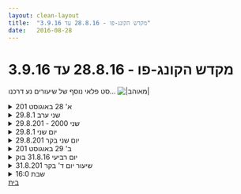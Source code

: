```yaml
---
layout: clean-layout
title:  "מקדש הקונג-פו - 28.8.16 עד 3.9.16"
date:   2016-08-28
---
```

# מקדש הקונג-פו - 28.8.16 עד 3.9.16 
סט פלאי נוסף של שיעורים נע דרכנו... <img src="http://www.timg.co.il/tapuzForum/images/Emo99.gif" alt="|מאוהב|">

<details>
                    <summary>א' 28 באוגוסט 201</summary>
                    18:50-21:35 (עם בועז אריאלי, יניב, בועז שעבון)<br> <br> בחלק הראשון, במשך עבודה עם פרטנר, ראיתי את מידת ההשפעה שיש לתפישת אדם את עצמו על העבודה שלו, ואת ההשפעה המיידית המשמעותית והטובה של הפנייה נכונה של תשומת הלב לזה.<br> <br> חלק שני:<br> תנועות הרמוניות מתמשכות מסוגים שונים כבסיסי-יציאה (לתנועות שונות, מעברים, בעיטות וכיו&quot;ב)<br> עבודה מדורגת: תנוחות ומעברים (למשל: עם הגוף - תנועה נוחה מישיבה נוחה לישיבה נוחה אחרת, מתנוחה נוחה כלשהי לתנוחה נוחה אחרת, והלאה.<br> בדמיון – יישום של זה בהתנהלות במשך היום, כולל קבלת סיטואציות פחות נוחות אל תוך התנהלות כללית כזאת)<br> <br> חלק שלישי:<br> אנרגיית פרוייקט (שורות עבודות קצרות שמטרתן התקדמות בעבודה עם אנרגיה כזאת). כמה מהדברים שקיבלתי:<br> + עבודה עם טכניקות ספציפיות<br> + היום המלא פרוייקטים<br> + הנכחת אמנות ההגשמה, ואז שיפור חוויית ואיכות ההגשמה של דברים שאני רוצה שיתגשמו<br> + חיי אדם כפרוייקט (נקודת התייחסות: הדבר שאינו פרוייקט)<br> + &quot;פתיחת הסיפור&quot; של משהו – למשל ע&quot;י התייחסות למיכל גדול שלכשעצמו לא מתווה עבודה ספציפית (דוגמא: התייחסות לאמנות הלחימה דרך &quot;תוקף&quot; ו&quot;מוגן&quot;)<br> + &quot;בסשן אחד&quot;<br>
                  </details><details>
                    <summary>שני ערב 29.8.1</summary>
                    עקבות מהשיעור-<br> <br> חיזוק הנוכחות ושדרוג המצב הפיזי ע&quot;י תרגילי תנועה ונשימה<br> <br> תזכורת למצב בו מצוי תלמיד שהינו בוגר הפרק הראשון עם התייחסות לרמתו התנועתית, הלחימתית, רמת הלמידה, ההתכוונות הפנימית.<br> <br> דגשים לעבודה בהמשך השיעור - ריפוי, הנאה, התקדמות משמעותית. <br> <br> שיפור חיי היום יום - שבירת התנהגות של הרגלים, יציאה מהמצב של טייס אוטומאטי, הישארות במצב הביניים, בחירה ויצירת תנועה לעבר המצב הרצוי <br> <br> שדרוג המצב הרגשי - עבודה על נשימה ותנועות קאוטיות, מעבר ממצב של שליטה למצב של חוסר שליטה.<br> <br>
                  </details><details>
                    <summary>שני 2000 - 29.8.201</summary>
                    אז אחרי שתכנתו אותי בשיעור להשאיר כאן עקבות בקלות, אין לי ברירה מלבד לכתוב כאן בקלות ללא מעצורים דחיינות <img src="http://www.timg.co.il/tapuzForum/images/Emo3.gif" alt=":-P"><br> טוב אז:<br> <br> * התעמלות גמישות הנאה עם הגדר הזאת שמול בריכת גורדון<br> <br> * בן מנחה אותי, אסא, ריב, עילי ב.... ב..... הממממ.... מה היה שם :) <br> עברנו על 10 מאפיינים של השלמת הפרק הראשון מתוך תקציר מאמר ארוך יותר שבן פעם כתב בפורום שמבאלה<br> היה מעניין ומועיל<br> <br> * כולנו מונחים על ידי בן<br> מקבלים בכל פעם תרגיל אחר, בעיקר תנועתיים אחר כך לא רק<br> תירגלתי:<br> - למצוא 3 דברים שישדרגו לי את השיעור ויגרמו לי אושר<br> ובעצם יהוו את הבסיס לכל דבר שאקבל.<br> יישמתי את זה לכל אורך השיעור בזמן שהנחו אותי<br> זה היה מצויים ומושלם<br> *להיות רכה ואוהבת אל עצמי * כל תרגיל לשמוע אותו כ-בערך זה, או משהו בכיוון של... * אני לא צריכה להוכיח לעצמי או לאף אחד. אני כבר בסדר, כבר מושלמת.<br> זה ממש שילוב נהדר<br> ומועיל לי להמשיך ליישם את זה בשיעורים הבאים גם<br> <br> - אגרופים באוויר<br> - מעבר בין 4 תרגילי תנועה<br> - נחיתה על הקרקע<br> - תרגילי מעברים מצד לצד נמוכים קרוב לרצפה<br> - קפיצה כשהברכיים מגיעות אל החזה כמה שיותר קרוב<br> - העמקה ב-3 הדברים שבחרתי<br> <br> * להמשיך את השיעור שלי ושל סיגל ועילי ולהתקדם ב-3 דברים<br> 1. יומיום כרצוננו<br> 2. עבודה רגשית נכונה<br> 3. שחרור הלא נעים<br> <br> בהתחלה הייתי במצב פנימי שחשתי אתגר לעשות את זה, אבל ברגע שהתמסרתי לזה, פשוט עשיתי צעד ועוד צעד, ובהדרגה הרגשתי נפלא וכמה זה מושלם. פשוט עשיתי מה שאני יודעת ואי אפשר לפספס בזה.<br> <br> היה לי ממש מקדם וקיבלתי הרבה מזה.<br> אני כבר רוצה להפסיק לכתוב, אז אויל אפרט על זה בהמשך.<br> אחרי כשעה של עבודה ככה, הסתיים לנו השיעור<br> <br> ואחרי השיעור ישבתי עם סיגל המהממת ואחכ עם אסא שהצטרף אלינו והיה מדהיםםם מפנק ממלא משביע מענג כיפי יהיהיהיהיהייהיהיהיהה<br> תודה.<br> יישמתי את האני אהובה מהשיעור גם שם. וזה היה כיף ונעים.<br> <br> אה! יצאתי מהשיעור עם רווח נהדר גם של שדרוג התנועה, וגם של שדרוג פנימי. אני אוהבת לצאת מועצמת משני הדברים האלו.
                  </details><details>
                    <summary>יום שני 29.8.1</summary>
                    זמן מקדים: 13 דקות, איכות בינונית, החלפת חוויות עם אינגריד,(לא חייב לבוא ע&quot;ח האיכות. לשמור לעצמי את הזכות לנהל זמן מקדים איכותי תוך כדי שיחה)<br> מיקודים: הנאה מהנשימה, הנאה מהגוף, הנאה מהנשימה.<br> דברים שעברו אליי: <br> התבוננות בצורת ההעברה של התרגולים לי לאינגריד ולרמי, התייחסות למטרות התרגיל ודיוקים של התרגול לפני ובמהלך התרגול. היכולת לראות את העבודה ולזהות הזדמנויות להתקדמות שלא היו חלק מהתרגיל (בעת אגרופים לירך שלי, ציון האפשרות ל&quot;הוריד&quot; אנרגיה מחדשת ומחלימה) תיקונים לתרגול שלי.<br> תרגולים של הליכה אחורה תוך כדי הסטה ואגרוף. נדרשת קצת חזרה נוספת בהמשך כדי לחזק את הזכרון הגופני שלי לתנועה הזו<br> חיזוק של העוצמה של האגרוף, השתתפות של חלקים גדולים יותר של הגוף, החזרה וחוויה יותר קפיצית<br> עבודה על תרגולים גופניים מחזקים תוך שילוב הנאה משלושת המיקודים. נהניתי במיוחד מהפרשנות שנתתי לשכבות הסמיכה שהפכו לסוג של עבודה של מגע מהנה של הידיים עם הקרקע, מאמץ מהנה ומחזק של הכתפיים והידיים, מעברים מיד ליד.<br> היכולת ליהנות משלושת המיקודים תוך כדי ישיבה, שילוב שלהם ביום שלי, תפיסה של מגוון האפשרויות שיש בתוך השילוב של מיקודים אלו ביום המתוכנן, תוך שמירה על פתיחות להזדמנויות שלא תכננתי.<br> סיום שיעור רשמי 08:17<br>
                  </details><details>
                    <summary>יום שני בקר 29.8.201</summary>
                    הגעתי לנקודת המפגש סביב השעה 6:40. יואב ישב שם. בשעה 6:45 או 6:50 בן הופיע.<br> בן ניגש אלינו והודיע שהיום השיעור מועבר דרכו. <br> הונחינו לעמוד זה מול זו ולפתוח בברכה ולאחר כן לקוד קידה. מזמן מזמן לא פתחתי שיעור קונג פו עם הברכה וקידה. זה הרגיש כיף. אני אוהבת סמני מעבר מפורשים, זה עושה לי שקט. זה מעין טקס נחמד של התחלה.<br> הלכנו לרחבה שמאחורי מוזיאון ת&quot;א תוך כדי תשומת לב -3 סמנים: תשומת לנשימה, חושים וגוף. בן הוסיף אחרי זמן מה שפירושו של סמנים שלא מתעכבים להעמיק בחשיבה עליהם אלא שנעזרים בהם ועוברים בזרימה קלילה מהאחד לשני. אהבתי את ההבהרה הזאת, היא הועילה לי מאוד. מזה 10 ימים לא השתתפתי בשיעור קונג פו כי עבדתי בהדרכת קבוצת צעירים וכמעט איבדתי שם את היכולת להעניק תשומת לב מעמיקה לגוף שלי – בשל עייפות מצטברת, עבודה בלתי פוסקת מהבקר ועד הלילה וצורך רוב הזמן להציב גבולות והעברת תכנים שלא ממש עניינו את הקבוצה.<br> הגוף הרגיש מעט חבול ומוזנח וממש שמח לחזור לקבל ממני תשומת לב. <br> בן דיבר על כך שכל אחד מאיתנו מעביר לעצמו את השיעור ושככל שמשתכללים חשיבותו של המדריך הולכת ומצטמצמת. ברוח זאת הוא גם ציין לקראת סוף השיעור שרמי, שאיחר בכ-20 ד&#39; לשיעור והצטרף מאוחר יותר ורוב הזמן עבד לבד, אולי זכה בכך כי בן &quot;לא הפריע&quot; לו בהנחיות חיצוניות. <br> באותו יום שמחתי לקבל הנחיה חיצונית, זה הקל עלי – אפילו שהשיעור שבן העביר היה שונה מאוד מהשיעור שאני הייתי מעבירה לעצמי והוא אפילו היה מעט מאתגר עבורי – ובאותה העת הוא גם הרגיש טוב.<br> במקום להתחיל בתרגול עדין של גמישות עצמית כפי שאני מתחילה, בן הנחה אותי ואת יואב להתחיל בתרגול בעיטות מתוך עמידת פיסוק רחב, כשהרגל הבועטת בכל פעם נוחתת במקום אחר. לאחר מכן התבקשנו לצרף עבודת ידיים, בצורה של הסתה.<br> בהמשך הונחינו לבצע הסתה תוך כדי בעיטה. התקשיתי. בן העיר לי כמה פעמים שלא דייקתי. כשהתרכזתי בהסתה בזמנית עם בעיטה נחתתי עם הרגל הבועטת באותו המקום. לרגע חשתי עייפות ותסכול. הצלחתי להרפות ולשחרר את התחושה הזו והמשכתי כמיטב יכולתי. השתדלתי להיות קלילה וזורמת יותר, פחות להתאמץ. לאחר זמן מה הצלחתי להשתפר. מאוחר יותר הביצועים שלי שוב ירדו.<br> בינתיים רמי הגיע והתאמן לבדו ברקע. היה טוב להרגיש בנוכחותו. <br> יואב ואני הונחינו להוציא כפפות ולעבור לקרב אגרוף אחד כשהאגרוף השני מאחור הגב, עם אפשרות החלפת יד חופשית. יואב החל לעבוד עם יד שמאל. זכור לי שהוא שמאלי. התלבטתי לרגע עם לעבור ליד שמאל או לא. נשארתי עם יד ימין כי אני ימנית. יואב גבוה ממני בחצי מטר בערך והרבה חזק וכבד. לא ניסיתי לתקוף אותו. השתדלתי להתחמק. בהתחלה הרגשתי מעט נטועה במקום, משום מה. אחרי שקיבלתי מכה קלה בפרצוף זה שחרר אותי והתחלתי להיות יותר זריזה. גם בחרתי באסטרטגיה &quot;להעסיק&quot; את היד שלו במתקפות מדומות כדי לאלץ אותו להגיב ובכך להקשות עלי לתקוף אותי. זה הצליח לא רע.<br> לאחר כמה דקות הונחינו לתרגל בעיטה ברגל של היריב, לחלופין, כשהשני עומד במקום. לאחר מכן המותקף הונחה להתחמק מהבעיטה. בן העיר לי שבכמה וכמה הזדמנויות התחמקתי נגד כיוון תנועת הבעיטה – כלומר מסתכנת בהתנגשות – במקום להתחמק עם כיוון הבעיטה. השתדלתי לשים לב לזה ולהיות יותר בשליטה. מעט השתפרתי. לאחר מכן לחלופין שוב עברנו לקרב אגרוף ושוב בעיטה והתחמקות. לאחר כמה סבבים כאלה הונחינו לתת מכת אגרוף ליריב: יואב אל האגרוף המושת שלי באוויר, כשאני משתדלת להתנגד; אני הונחיתי לתת אגרוף בירך של יואב במלוא הכוח, בשאיפה עורר כאב בינוני אצל יואב. בן הבהיר לי שזה לא יהיה קל. אחרי סיבוב שלישי או רביעי הצלחתי לתת מכות אגרוף ליואב בירך בעצמה שהייתה על גבול הכאב הבלתי נסבל – הישג יפה מבחינתי.<br> לאחר כל הסבבים האלה עברנו לגמישות עצמית, בשילוב 10 כפיפות בטן ולאחר מכן 10 כפיפות מרפק. היה כיף.<br> לסיום התבקשנו לעמוד במעגל יחד עם רמי ולסיים בברכה וקידה. <br> מאוד נהניתי מהשיעור.<br> אבל כשעתיים מאוחר יותר התעורר אצלי כאב בגוף התחתון. זה הרגיש כאילו נתפס לי שריר בגב התחתון. לא נבהלתי אבל זה מעט הגביל אותי בתנועות. יחד עם זאת הייתה לי תחושה ברורה שתוך יום זה יתאזן ואכן כך היה.<br>
                  </details><details>
                    <summary>ב' 29 באוגוסט 201</summary>
                    ~22:45 - 19:15<br> <br> מהחלק הראשון:<br> + תשומת לב ממוקדת (לא במובן התמקדות בדבר והתעלמות מסביבתו אלא במובן תשומת לב לסביבה שמדגישה את הדבר בהקשרו, ולהיפך)<br> הסיטואציה הנוכחית כתמונה או סצנה בשיעור, ב&quot;פרוייקט&quot; אמן הקונג פו, בפרוייקט &quot;ריבּ&quot; (שילוב והמשך טבעי של שימוש בכמה כלים: &quot;קלפים חיים&quot;, תשומת לב ממוקדת, פרוייקטים)<br> תשומת לב כזאת לכל מני סיטואציות שהייתי בהן שדרגה לי מאוד את השיעור. <br> + בתורות: אחד מנסה &quot;לסגור עניין&quot; עם השני, השני מנסה להישאר מוגן. בין הדברים שראיתי: ההבדל בין יציאה מיידית מהטווח להישארות בו (הישארות בכלל, יציאה יותר מאוחר), תענוג המבנה הטוב, אני שבאמת תוקף אותו באפקטיביות ועדיין באמת מוגן (זה כמעט לא קרה).<br> + ברגוע, מהמקום, כדי ללמוד דרכי הגעה והגנה: אחד עם הצד לשני ומנסה להגיע עם הרגל לשדרה המרכזית שלו, השני עם החזית אליו ומנסה למנוע את זה.<br> <br> מהחלק השני (עם עילי, אסא, מיכל, סיגל, שיר, ישי):<br> + קיבלתי מן רשימה או מפה פשוטה (והפנייה למסמך מפורט שהיא מיני-מיני-תמצות שלו) שמחלקת את הפרק הראשון לעשרה מרחבי עבודה (תנועות מאמנות הלחימה, קרב, מוגן, תנועה, עבודות בשניים, חבטות וספיגה, הכל לטובתי, עבודות פנימיות, למידה, בחינה) כדי לאפשר לזהות בקלות את המיקום הנוכחי של מישהו, במה כדאי לקדם/להתקדם, וכו&#39;.<br> זה היה מועיל מאוד, ובמיוחד בחלק-שיעור משותף לכולם שבא אחרי ההדרכה הזאת נהניתי לזהות באלו מרחבים עבודות שניתנות לנו עכשיו משתבצות ולעשות בחלוקה הזאת עוד שימושים. זה גם הניע אותי להציג לעצמי מפות אחרות שאני משתמש בהן לפעמים באופן יותר פשוט, נגיש, מועיל.<br> + הונחיתי לבחור שלוש איכויות ולנוח בהן, לעבוד איתן.. <br> &quot;מורף בטוב&quot; (משנה פורמט בקלות ולטובה בהתאם למה שרלוונטי), &quot;בקונטקסט&quot;, ער/נינוח.<br> <br> מהחלק השלישי (עם אסא):<br> מניח לעצמי לגלות שני יהלומים/כוכבים/משהואים (בלי מאמץ ליצור אותם, רק לאפשר להם להתגלות), אחד לעבודה ברגע הזה (שיכול להשתנות ולהתעדכן), אחד לטיפול עד סוף השיעור. בהמשך התברר לשנינו שאנחנו ממשיכים עד תום השיעור דווקא עם שני הנושאים שייעדנו לעבודה עכשיו.<br> + שיפור העבודה עם חלקים אינסטינקטיביים שלי<br> בלחימה, בהגשמה..<br> תופסים את מקומם הראוי, משתפים פעולה, חלק פעיל ועוזר במוטיבציות שלי<br> + פורמת unweaving (השם התברר כלא כל כך מתאים, אבל הוא מפנה אותי לעבודה הנכונה והוא כל כך יפה שאין לי לב לשנות אותו)<br> ריפוי קשרים ביני לבין מה שבפנים (אנשים, אני (הסיפור/ים שלי), העולם..) ומה שבחוץ<br>
                  </details><details>
                    <summary>יום רביעי 31.8.16 בוק</summary>
                    זמן מקדים: 10 דק&#39; איכות:טובה, התחלתי את ההתכוונות עוד בדרך. התבוננתי על מיקודים אפשריים. משהו שעניין אותי היה נושא ה&quot;לא&quot; לראות איך אני חוקר את ה&quot;לא&quot; מתוך מקום חיובי, התבוננות על מה אני יכול ל&quot;נקות&quot;. <br> עלתה בי האופציה של קשב עמוק יותר ללב, עניין אותי גם שינוי מיקום מהמקום השגרתי, <br> אינגריד היתה שם ולכן בחרתי להישאר קרוב, הצטרפו גם רמי ותרצה. <br> דברים שהגיעו אליי: הנחיות שנתתי ויצאו לי מהפה למרות שלגמרי לא התכוונתי, מן משפט שיצא מעצמו והתייחס לגן העיר במקום לרחבה מאחורי המוזיאון. מעניין מאד. <br> תרגול של שיחה עם חזרה במלמול אחרי המשפטים של הפרטנר, מצאתי שזה מאפשר לי להישאר ממוקד בשיחה ובפרטנר שלי בצורה יותר מעמיקה, (בהפחתת המלמול שעשוי להיראות מוזר לפרטנר שלא בתרגול) מרגיש כאילו יש פה פוטנציאל לתרגול מעניין ולפיתוח בהמשך. <br> העברה של השיעור של רמי ושלי להנחייתי. מצאתי את עצמי מקבל (מעצמי) ונותן את ההנחיות בצורה כמעט חסרת מאמץ ללא הכבדה כלשהי על המהלך של השיעור. (סוג של הצלחה)<br> תרגולי המשך לתרגול מיום שני עבודה על עוצמה של אגרוף (על כפפה) ואגרוף בהליכה עם רגל נגדית. (ציינתי לעצמי שסדרה &quot;בינשיעורית&quot; של תרגולים היא גם סוג של התקדמות)<br> קרב סימונים עם רמי, עבודה על תחושת מוגנות, מודעות לנשימה. עבודה פיזית מהנה. <br> אינסטינקט להביט בשעה, בחרתי שלא, (בהמשך למיקוד שלי-הצלחה) (לאיזה צורך? האם זה חשוב? האם אני או מישהו מודד אותי?) ולהיות קשוב למה שמגיע אליי.<br> מדיטציה של נשימה - הגעתי לרמת ריכוז טובה, הנאה מחיבור טוב לכאן ועכשיו.<br> סיום שיעור 8:11<br>
                  </details><details>
                    <summary>שיעור יום ד' בקר 31.8.201</summary>
                    השתתפו: יואב, תרצה, רמי ואינגריד (אני)<br> הגעתי לנקודת המפגש בשעה 6:40. התיישבתי ונהניתי מהרוגע והמנוחה שלפני השיעור.<br> בשעה 6:55 בן הגיע והודיע לנו שהוא יעביר לנו את השיעור. הלכנו לרחבה שמאחורי מוזיאון תל אביב והתמקמנו בה.<br> בן חילק אותנו לשתי &quot;קבוצות&quot; או יותר נכון צמדים: יואב עם רמי, תרצה עם אינגריד. מאוד התאים לי. <br> קיבלתי מבן הנחיה להמשיך את השיעור שלי ושל תרצה עד תומו, ללא הגבלה ובאופן חושי. שמחתי מאוד, זה ממש התאים לי. הגעתי לשיעור עם כאב גב שקצת צמצם את אפשרויות התנועה שלי, אחרי שיומיים קודם לכן, ביום שני בבקר, עברתי שיעור בהנחייתו של בן בעבודה מאומצת יחד עם יואב, שבו היו הרבה בעיטות וגם קצת קרבות ואגרופים ושבו כנראה התאמצתי יותר מדי. הפעם הרגשתי שיש לי הזדמנות לעבור שיעור שיתאים לי באופן מדוייק.<br> ההנחיה הראשונה הייתה לתרגל הליכה יחפה. יצא שאני ותרצה הלכנו ועבדנו צמודות זו לזו כך שנוצרה אינטימיות שהייתה נעימה וגם הוסיפה לאיכות השיעור. נהניתי להעביר את ההנחיות שלי לתרצה באופן שקט ורגוע ומדוייק. <br> תרגלנו כך הליכה תוך מודעות למגע עם הקרקע, הליכה על קצות האצבעות וגם עמידה על רגל אחת מתוך רוגע ושקט. <br> לאחר כחצי שעה לקחנו את הנעליים ואת התיקים ושינינו מיקום: עברנו ברוגע ובהנאה, תוך שיחה חופשית ומהנה לבית קפה ארומה. תוך כדי כך תרצה הציע לי עיסוי כדי להרגיע את כאב הגב ועניתי לה שאני לא מעוניינת למהר לסלק את כאב הגב כי אני מרגישה שבכאב הספציפי הזה יש לי הזדמנות ללמוד משהו כי הכאב הזה פותח משהו.<br> אחרי הפסקה שבה הזמנו משהו לשתות ולאכול, התיישבנו והמשכנו את השיעור תוך כדי שיחה על נושאים ספציפיים - סוגיות שבאותו הרגע העסיקו אותנו והמתינו לקבל ביטוי. הייתה לי תחושה של הנאה עמוקה ושל דיוק.<br> בעקבות השיעור הזה כאב הגב השתחרר מאליו והרגשתי שהחזרתי לעצמי את הגמישות ה&quot;רגילה&quot; שלי.
                  </details><details>
                    <summary>שבת 16:0</summary>
                    משתתפים: עומרי, סיגל, אסא<br> <br> עקבות מהשיעור:<br> <br> -נותנים לאחרים הנחיות והוראות בטונים משתנים.<br> -אפשר להיות נינוח לחלוטין בעת ניהול שיעור, במנוחה גמורה ושמחה. <br> --אין צורך להחזיק שום דמות.<br> -לפעול למען התרוממות הרוח. להיות סוכן שלה.<br> <br>
                  </details><a href="javascript:history.back()">בית</a>